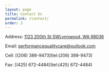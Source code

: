 ```yaml
---
layout: page
title: Contact Us
permalink: /contact/
order: 3
---
```


Address: [1123 200th St SWLynnwood, WA 98036](https://www.google.com/maps/place/1123+200th+St+SW,+Lynnwood,+WA+98036/@47.8172823,-122.2492049,17z/data=!3m1!4b1!4m5!3m4!1s0x5490057f947b804d:0xe963b2b13ab2088c!8m2!3d47.8172823!4d-122.2492049)

Email: [performancequalitycare@outlook.com](mailto:performancequalitycare@outlook.com)

Cell: [(206) 388-9473](tel:(206) 388-9473)

Fax: [(425) 672-4484](tel:(425) 672-4484)